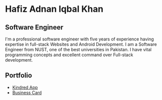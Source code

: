# Hafiz Adnan Iqbal Khan
## Software Engineer

I'm a professional software engineer with five years of experience having expertise in full-stack Websites and Android Development. I am a Software Engineer from NUST, one of the best universities in Pakistan. I have vital programming concepts and excellent command over Full-stack development.

## Portfolio

- [Kindred App](KindredApp\KindredApp.md)
- [Business Card](BusinessCardWebsite\BusinessCard.md)